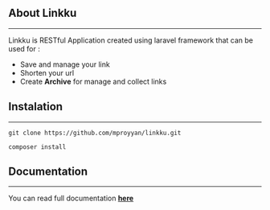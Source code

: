 ## About Linkku
----------

Linkku is RESTful Application created using laravel framework that can be used for :
- Save and manage your link
- Shorten your url
- Create **Archive** for manage and collect links

## Instalation
----------

```
git clone https://github.com/mproyyan/linkku.git
```
```
composer install
```

## Documentation
----------
You can read full documentation **[here](https://mproyyan.github.io/linkku/)**